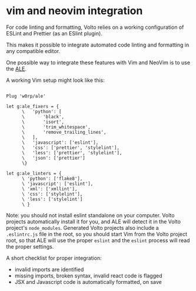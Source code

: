 # vim and neovim integration

For code linting and formatting, Volto relies on a working configuration of
ESLint and Prettier (as an ESlint plugin).

This makes it possible to integrate automated code linting and formatting in
any compatible editor.

One possible way to integrate these features with Vim and NeoVim is to use the
[ALE](https://github.com/dense-analysis/ale).

A working Vim setup might look like this:

```vim

Plug 'w0rp/ale'

let g:ale_fixers = {
      \   'python': [
      \       'black',
      \       'isort',
      \       'trim_whitespace',
      \       'remove_trailing_lines',
      \   ],
      \   'javascript': ['eslint'],
      \   'css': ['prettier', 'stylelint'],
      \   'less': ['prettier', 'stylelint'],
      \   'json': ['prettier']
      \}

let g:ale_linters = {
      \ 'python': ['flake8'],
      \ 'javascript': ['eslint'],
      \ 'xml': ['xmllint'],
      \ 'css': ['stylelint'],
      \ 'less': ['stylelint']
      \ }

```

Note: you should not install eslint standalone on your computer. Volto projects
automatically install it for you, and ALE will detect it in the Volto project's
`node_modules`. Generated Volto projects also include a `.eslintrc.js` file in
the root, so you should start Vim from the Volto project root, so that ALE will
use the proper `eslint` and the `eslint` process will read the proper settings.

A short checklist for proper integration:

- invalid imports are identified
- missing imports, broken syntax, invalid react code is flagged
- JSX and Javascript code is automatically formatted, on save

